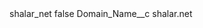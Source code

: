 <?xml version="1.0" encoding="UTF-8"?>
<CustomMetadata xmlns="http://soap.sforce.com/2006/04/metadata" xmlns:xsi="http://www.w3.org/2001/XMLSchema-instance" xmlns:xsd="http://www.w3.org/2001/XMLSchema">
    <label>shalar_net</label>
    <protected>false</protected>
    <values>
        <field>Domain_Name__c</field>
        <value xsi:type="xsd:string">shalar.net</value>
    </values>
</CustomMetadata>
